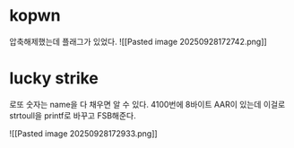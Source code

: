 # kopwn

압축해제했는데 플래그가 있었다.
![[Pasted image 20250928172742.png]]

# lucky strike

로또 숫자는 name을 다 채우면 알 수 있다. 4100번에 8바이트 AAR이 있는데 이걸로 strtoull을 printf로 바꾸고 FSB해준다.

![[Pasted image 20250928172933.png]]